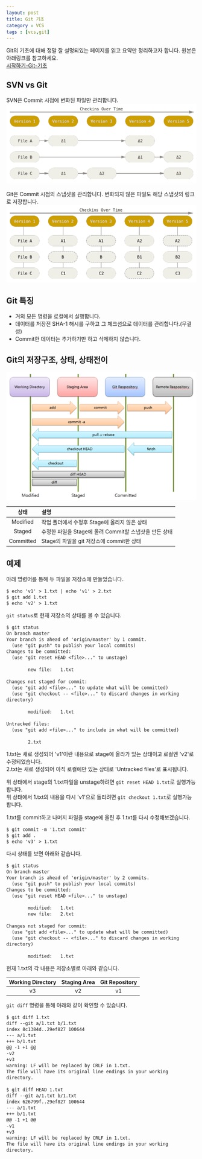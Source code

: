 ```yaml
---
layout: post
title: Git 기초
category : VCS
tags : [vcs,git]
---
```


Git의 기초에 대해 정말 잘 설명되있는 페이지를 읽고 요약만 정리하고자 합니다. 원본은 아래링크를 참고하세요.    
[시작하기-Git-기초](https://git-scm.com/book/ko/v1/%EC%8B%9C%EC%9E%91%ED%95%98%EA%B8%B0-Git-%EA%B8%B0%EC%B4%88)   

SVN vs Git
----

SVN은 Commit 시점에 변화된 파일만 관리합니다.    
![SVN-Flow](/assets/img/git-basic-1.png)   

Git은 Commit 시점의 스냅샷을 관리합니다. 변화되지 않은 파일도 해당 스냅샷의 링크로 저장합니다.
![Git-Flow](/assets/img/git-basic-2.png)   

Git 특징
----

- 거의 모든 명령을 로컬에서 실행합니다.
- 데이터를 저장전 SHA-1 해시를 구하고 그 체크섬으로 데이터를 관리합니다.(무결성)
- Commit한 데이터는 추가하기만 하고 삭제하지 않습니다.

Git의 저장구조, 상태, 상태전이
----
![Git-Structure](/assets/img/git-basic-3.png)   

|상태|설명|
|:----:|:----|
|Modified|작업 폴더에서 수정후 Stage에 올리지 않은 상태|
|Staged|수정한 파일을 Stage에 올려 Commit할 스냅샷을 만든 상태|
|Committed|Stage의 파일을 git 저장소에 commit한 상태|

예제
----

아래 명령어를 통해 두 파일을 저장소에 만들었습니다.

    $ echo 'v1' > 1.txt | echo 'v1' > 2.txt
    $ git add 1.txt
    $ echo 'v2' > 1.txt

`git status`로 현재 저장소의 상태를 볼 수 있습니다.  

    $ git status
    On branch master
    Your branch is ahead of 'origin/master' by 1 commit.
      (use "git push" to publish your local commits)
    Changes to be committed:
      (use "git reset HEAD <file>..." to unstage)

            new file:   1.txt

    Changes not staged for commit:
      (use "git add <file>..." to update what will be committed)
      (use "git checkout -- <file>..." to discard changes in working directory)

            modified:   1.txt

    Untracked files:
      (use "git add <file>..." to include in what will be committed)

            2.txt

1.txt는 새로 생성되어 'v1'이란 내용으로 stage에 올라가 있는 상태이고 로컬엔 'v2'로 수정되었습니다.    
2.txt는 새로 생성되어 아직 로컬에만 있는 상태로 'Untracked files'로 표시됩니다.

위 상태에서 stage의 1.txt파일을 unstage하려면 `git reset HEAD 1.txt`로 실행가능합니다.    
위 상태에서 1.txt의 내용을 다시 'v1'으로 돌리려면 `git checkout 1.txt`로 실행가능합니다.    

1.txt를 commit하고 나머지 파일을 stage에 올린 후 1.txt를 다시 수정해보겠습니다.

    $ git commit -m '1.txt commit'
    $ git add .
    $ echo 'v3' > 1.txt

다시 상태를 보면 아래와 같습니다.

    $ git status
    On branch master
    Your branch is ahead of 'origin/master' by 2 commits.
      (use "git push" to publish your local commits)
    Changes to be committed:
      (use "git reset HEAD <file>..." to unstage)

            modified:   1.txt
            new file:   2.txt

    Changes not staged for commit:
      (use "git add <file>..." to update what will be committed)
      (use "git checkout -- <file>..." to discard changes in working directory)

            modified:   1.txt

현재 1.txt의 각 내용은 저장소별로 아래와 같습니다.

|Working Directory|Staging Area|Git Repository|
|:----:|:----:|:----:|
|v3|v2|v1|

`git diff` 명령을 통해 아래와 같이 확인할 수 있습니다.

    $ git diff 1.txt
    diff --git a/1.txt b/1.txt
    index 8c1384d..29ef827 100644
    --- a/1.txt
    +++ b/1.txt
    @@ -1 +1 @@
    -v2
    +v3
    warning: LF will be replaced by CRLF in 1.txt.
    The file will have its original line endings in your working directory.

    $ git diff HEAD 1.txt
    diff --git a/1.txt b/1.txt
    index 626799f..29ef827 100644
    --- a/1.txt
    +++ b/1.txt
    @@ -1 +1 @@
    -v1
    +v3
    warning: LF will be replaced by CRLF in 1.txt.
    The file will have its original line endings in your working directory.
